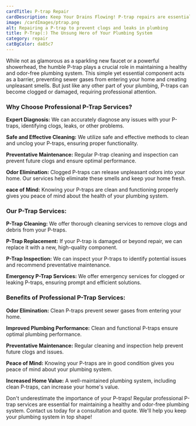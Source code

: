 ```yaml
---
cardTitle: P-trap Repair
cardDescription: Keep Your Drains Flowing! P-trap repairs are essential for preventing odors and clogs. We ensure your P-trap is functioning properly, keeping your plumbing system in top shape.
image: /cardImages/ptrap.png
alt: Repairing a P-trap to prevent clogs and leaks in plumbing
title: P-Trap(:) The Unsung Hero of Your Plumbing System
category: repair
catBgColor: da85c7
---
```


While not as glamorous as a sparkling new faucet or a powerful showerhead, the humble P-trap plays a crucial role in maintaining a healthy and odor-free plumbing system. This simple yet essential component acts as a barrier, preventing sewer gases from entering your home and creating unpleasant smells. But just like any other part of your plumbing, P-traps can become clogged or damaged, requiring professional attention.

### Why Choose Professional P-Trap Services?

**Expert Diagnosis:** We can accurately diagnose any issues with your P-traps, identifying clogs, leaks, or other problems.

**Safe and Effective Cleaning:** We utilize safe and effective methods to clean and unclog your P-traps, ensuring proper functionality.

**Preventative Maintenance:** Regular P-trap cleaning and inspection can prevent future clogs and ensure optimal performance.

**Odor Elimination:** Clogged P-traps can release unpleasant odors into your home. Our services help eliminate these smells and keep your home fresh.

**eace of Mind:** Knowing your P-traps are clean and functioning properly gives you peace of mind about the health of your plumbing system.

### Our P-Trap Services:

**P-Trap Cleaning:** We offer thorough cleaning services to remove clogs and debris from your P-traps.

**P-Trap Replacement:** If your P-trap is damaged or beyond repair, we can replace it with a new, high-quality component.

**P-Trap Inspection:** We can inspect your P-traps to identify potential issues and recommend preventative maintenance.

**Emergency P-Trap Services:** We offer emergency services for clogged or leaking P-traps, ensuring prompt and efficient solutions.

### Benefits of Professional P-Trap Services:

**Odor Elimination:** Clean P-traps prevent sewer gases from entering your home.

**Improved Plumbing Performance:** Clean and functional P-traps ensure optimal plumbing performance.

**Preventative Maintenance:** Regular cleaning and inspection help prevent future clogs and issues.

**Peace of Mind:** Knowing your P-traps are in good condition gives you peace of mind about your plumbing system.


**Increased Home Value:** A well-maintained plumbing system, including clean P-traps, can increase your home's value.

Don't underestimate the importance of your P-traps! Regular professional P-trap services are essential for maintaining a healthy and odor-free plumbing system. Contact us today for a consultation and quote. We'll help you keep your plumbing system in top shape!
